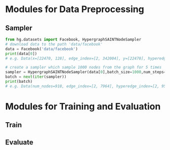 # Modules for Data Preprocessing

## Sampler

```python
from hg.datasets import Facebook, HypergraphSAINTNodeSampler
# download data to the path 'data/facebook'
data = Facebook('data/facebook')
print(data[0]) 
# e.g. Data(x=[22470, 128], edge_index=[2, 342004], y=[22470], hyperedge_index=[2, 2344151], num_hyperedges=236663)

# create a sampler which sample 1000 nodes from the graph for 5 times
sampler = HypergraphSAINTNodeSampler(data[0],batch_size=1000,num_steps=5)
batch = next(iter(sampler))
print(batch)  
# e.g. Data(num_nodes=918, edge_index=[2, 7964], hyperedge_index=[2, 957528], num_hyperedges=210718, x=[918, 128], y=[918])
```


# Modules for Training and Evaluation
## Train


## Evaluate